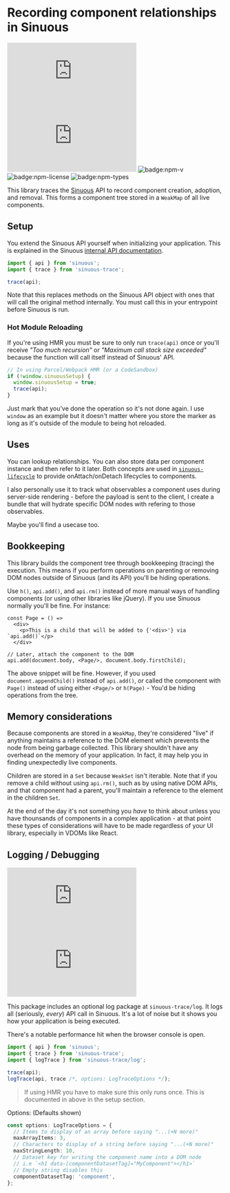 # Recording component relationships in Sinuous

![badge:min+gzip](https://img.badgesize.io/https://unpkg.com/sinuous-trace/index.js?compression=gzip&label=min%2Bgzip&style=flat-square)
![badge:min](https://img.badgesize.io/https://unpkg.com/sinuous-trace/index.js?label=min&style=flat-square)
![badge:npm-v](https://flat.badgen.net/npm/v/sinuous-trace)
![badge:npm-license](https://flat.badgen.net/npm/license/sinuous-trace)
![badge:npm-types](https://flat.badgen.net/npm/types/sinuous-trace)

This library traces the [Sinuous][1] API to record component creation, adoption,
and removal. This forms a component tree stored in a `WeakMap` of all live
components.

## Setup

You extend the Sinuous API yourself when initializing your application. This is
explained in the Sinuous [internal API documentation][2].

```ts
import { api } from 'sinuous';
import { trace } from 'sinuous-trace';

trace(api);
```

Note that this replaces methods on the Sinuous API object with ones that will
call the original method internally. You must call this in your entrypoint
before Sinuous is run.

### Hot Module Reloading

If you're using HMR you must be sure to only run `trace(api)` once or you'll
receive _"Too much recursion"_ or _"Maximum call stack size exceeded"_ because
the function will call itself instead of Sinuous' API.

```ts
// In using Parcel/Webpack HMR (or a CodeSandbox)
if (!window.sinuousSetup) {
  window.sinuousSetup = true;
  trace(api);
}
```

Just mark that you've done the operation so it's not done again. I use `window`
as an example but it doesn't matter where you store the marker as long as it's
outside of the module to being hot reloaded.

## Uses

You can lookup relationships. You can also store data per component instance and
then refer to it later. Both concepts are used in [`sinuous-lifecycle`][3] to
provide onAttach/onDetach lifecycles to components.

I also personally use it to track what observables a component uses during
server-side rendering - before the payload is sent to the client, I create a
bundle that will hydrate specific DOM nodes with refering to those observables.

Maybe you'll find a usecase too.

## Bookkeeping

This library builds the component tree through bookkeeping (tracing) the
execution. This means if you perform operations on parenting or removing DOM
nodes outside of Sinuous (and its API) you'll be hiding operations.

Use `h()`, `api.add()`, and `api.rm()` instead of more manual ways of handling
components (or using other libraries like jQuery). If you use Sinuous normally
you'll be fine. For instance:

```tsx
const Page = () =>
  <div>
    <p>This is a child that will be added to {'<div>'} via `api.add()`</p>
  </div>

// Later, attach the component to the DOM
api.add(document.body, <Page/>, document.body.firstChild);
```

The above snippet will be fine. However, if you used `document.appendChild()`
instead of `api.add()`, or called the component with `Page()` instead of using
either `<Page/>` or `h(Page)` - You'd be hiding operations from the tree.

## Memory considerations

Because components are stored in a `WeakMap`, they're considered "live" if
anything maintains a reference to the DOM element which prevents the node from
being garbage collected. This library shouldn't have any overhead on the memory
of your application. In fact, it may help you in finding unexpectedly live
components.

Children are stored in a `Set` because `WeakSet` isn't iterable. Note that if
you remove a child without using `api.rm()`, such as by using native DOM APIs,
and that component had a parent, you'll maintain a reference to the element in
the children `Set`.

At the end of the day it's not something you _have_ to think about unless you
have thounsands of components in a complex application - at that point these
types of considerations will have to be made regardless of your UI library,
especially in VDOMs like React.

## Logging / Debugging

![badge:min+gzip](https://img.badgesize.io/https://unpkg.com/sinuous-trace/log/index.js?compression=gzip&label=min%2Bgzip&style=flat-square)
![badge:min](https://img.badgesize.io/https://unpkg.com/sinuous-trace/log/index.js?label=min&style=flat-square)

This package includes an optional log package at `sinuous-trace/log`. It logs
all (seriously, _every_) API call in Sinuous. It's a lot of noise but it shows
you how your application is being executed.

There's a notable performance hit when the browser console is open.

```ts
import { api } from 'sinuous';
import { trace } from 'sinuous-trace';
import { logTrace } from 'sinuous-trace/log';

trace(api);
logTrace(api, trace /*, options: LogTraceOptions */);
```

> If using HMR you have to make sure this only runs once. This is documented in
> above in the setup section.

Options: (Defaults shown)

```ts
const options: LogTraceOptions = {
  // Items to display of an array before saying "...(+N more)"
  maxArrayItems: 3,
  // Characters to display of a string before saying "...(+N more)"
  maxStringLength: 10,
  // Dataset key for writing the component name into a DOM node
  // i.e `<h1 data-[componentDatasetTag]="MyComponent"></h1>`
  // Empty string disables this
  componentDatasetTag: 'component',
};
```

[1]: https://sinuous.dev
[2]: https://github.com/luwes/sinuous#internal-api
[3]: https://gitlab.com/nthm/sinuous-packages/-/tree/work/sinuous-lifecycle

